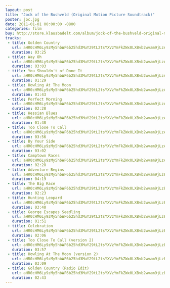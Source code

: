 ```yaml
---
layout: post
title: "Jock of the Bushveld (Original Motion Picture Soundtrack)"
poster: joc.jpg
date: 2011-01-01 00:00:00 -0800
categories: film
buy: http://store.klausbadelt.com/album/jock-of-the-bushveld-original-motion-picture-soundtrack
tracks:
 - title: Golden Country
   url: aHR0cHM6Ly9zMy5hbWF6b25hd3MuY29tL2tsYXVzYmFkZWx0LXBvb2wvam9jLzAxIEdvbGRlbiBDb3VudHJ5Lm1wMw==
   duration: 03:25
 - title: Way Oh
   url: aHR0cHM6Ly9zMy5hbWF6b25hd3MuY29tL2tsYXVzYmFkZWx0LXBvb2wvam9jLzAyIFdheSBPaC5tcDM=
   duration: 03:03
 - title: You Shouldn't of Done It
   url: aHR0cHM6Ly9zMy5hbWF6b25hd3MuY29tL2tsYXVzYmFkZWx0LXBvb2wvam9jLzAzIFlvdSBTaG91bGRuJ3Qgb2YgRG9uZSBJdC5tcDM=
   duration: 01:29
 - title: Howling At The Moon
   url: aHR0cHM6Ly9zMy5hbWF6b25hd3MuY29tL2tsYXVzYmFkZWx0LXBvb2wvam9jLzA0IEhvd2xpbmcgQXQgVGhlIE1vb24ubXAz
   duration: 01:43
 - title: Perfect Morning
   url: aHR0cHM6Ly9zMy5hbWF6b25hd3MuY29tL2tsYXVzYmFkZWx0LXBvb2wvam9jLzA1IFBlcmZlY3QgTW9ybmluZy5tcDM=
   duration: 02:28
 - title: Hessian Blues
   url: aHR0cHM6Ly9zMy5hbWF6b25hd3MuY29tL2tsYXVzYmFkZWx0LXBvb2wvam9jLzA2IEhlc3NpYW4gQmx1ZXMubXAz
   duration: 01:48
 - title: Too Close To Call
   url: aHR0cHM6Ly9zMy5hbWF6b25hd3MuY29tL2tsYXVzYmFkZWx0LXBvb2wvam9jLzA3IFRvbyBDbG9zZSBUbyBDYWxsLm1wMw==
   duration: 03:56
 - title: By Your Side
   url: aHR0cHM6Ly9zMy5hbWF6b25hd3MuY29tL2tsYXVzYmFkZWx0LXBvb2wvam9jLzA4IEJ5IFlvdXIgU2lkZS5tcDM=
   duration: 03:02
 - title: Camptown Races
   url: aHR0cHM6Ly9zMy5hbWF6b25hd3MuY29tL2tsYXVzYmFkZWx0LXBvb2wvam9jLzA5IENhbXB0b3duIFJhY2VzLm1wMw==
   duration: 02:28
 - title: Adventure Begins
   url: aHR0cHM6Ly9zMy5hbWF6b25hd3MuY29tL2tsYXVzYmFkZWx0LXBvb2wvam9jLzEwIEFkdmVudHVyZSBCZWdpbnMubXAz
   duration: 04:19
 - title: The Big Race
   url: aHR0cHM6Ly9zMy5hbWF6b25hd3MuY29tL2tsYXVzYmFkZWx0LXBvb2wvam9jLzExIFRoZSBCaWcgUmFjZS5tcDM=
   duration: 02:23
 - title: Hunting Leopard
   url: aHR0cHM6Ly9zMy5hbWF6b25hd3MuY29tL2tsYXVzYmFkZWx0LXBvb2wvam9jLzEyIEh1bnRpbmcgTGVvcGFyZC5tcDM=
   duration: 03:40
 - title: George Escapes Seedling
   url: aHR0cHM6Ly9zMy5hbWF6b25hd3MuY29tL2tsYXVzYmFkZWx0LXBvb2wvam9jLzEzIEdlb3JnZSBFc2NhcGVzIFNlZWRsaW5nLm1wMw==
   duration: 01:51
 - title: Celebration
   url: aHR0cHM6Ly9zMy5hbWF6b25hd3MuY29tL2tsYXVzYmFkZWx0LXBvb2wvam9jLzE0IENlbGVicmF0aW9uLm1wMw==
   duration: 02:06
 - title: Too Close To Call (version 2)
   url: aHR0cHM6Ly9zMy5hbWF6b25hd3MuY29tL2tsYXVzYmFkZWx0LXBvb2wvam9jLzE1IFRvbyBDbG9zZSBUbyBDYWxsICh2ZXJzaW9uIDIpLm1wMw==
   duration: 03:57
 - title: Howling At The Moon (version 2)
   url: aHR0cHM6Ly9zMy5hbWF6b25hd3MuY29tL2tsYXVzYmFkZWx0LXBvb2wvam9jLzE2IEhvd2xpbmcgQXQgVGhlIE1vb24gKHZlcnNpb24gMikubXAz
   duration: 03:09
 - title: Golden Country (Radio Edit)
   url: aHR0cHM6Ly9zMy5hbWF6b25hd3MuY29tL2tsYXVzYmFkZWx0LXBvb2wvam9jLzE3IEdvbGRlbiBDb3VudHJ5IChSYWRpbyBFZGl0KS5tcDM=
   duration: 02:43
---
```

